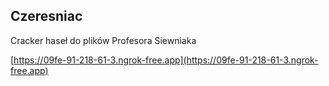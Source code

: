 
## Czeresniac

Cracker haseł do plików Profesora Siewniaka

[https://09fe-91-218-61-3.ngrok-free.app](https://09fe-91-218-61-3.ngrok-free.app)
